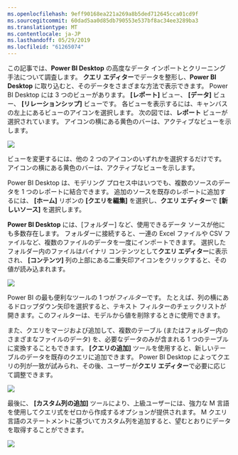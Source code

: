```yaml
---
ms.openlocfilehash: 9eff90168ea221a269a8b5ded712645cca01cd9f
ms.sourcegitcommit: 60dad5aa0d85db790553e537bf8ac34ee3289ba3
ms.translationtype: MT
ms.contentlocale: ja-JP
ms.lasthandoff: 05/29/2019
ms.locfileid: "61265074"
---
```

この記事では、**Power BI Desktop** の高度なデータ インポートとクリーニング手法について調査します。 **クエリ エディター**でデータを整形し、**Power BI Desktop** に取り込むと、そのデータをさまざまな方法で表示できます。 Power BI Desktop には 3 つのビューがあります。 **[レポート]** ビュー、 **[データ]** ビュー、 **[リレーションシップ]** ビューです。 各ビューを表示するには、キャンバスの左上にあるビューのアイコンを選択します。 次の図では、**レポート** ビューが選択されています。 アイコンの横にある黄色のバーは、アクティブなビューを示します。

![](media/1-4-advanced-data-sources-and-transformation/1-4_1.png)

ビューを変更するには、他の 2 つのアイコンのいずれかを選択するだけです。 アイコンの横にある黄色のバーは、アクティブなビューを示します。

Power BI Desktop は、モデリング プロセス中はいつでも、複数のソースのデータを 1 つのレポートに結合できます。 追加のソースを既存のレポートに追加するには、 **[ホーム]** リボンの **[クエリを編集]** を選択し、**クエリ エディター**で **[新しいソース]** を選択します。

**Power BI Desktop** には、[フォルダー] など、使用できるデータ ソースが他にも多数存在します。 フォルダーに接続すると、一連の Excel ファイルや CSV ファイルなど、複数のファイルのデータを一度にインポートできます。 選択したフォルダー内のファイルはバイナリ コンテンツとして**クエリ エディター**に表示され、 **[コンテンツ]** 列の上部にある二重矢印アイコンをクリックすると、その値が読み込まれます。

![](media/1-4-advanced-data-sources-and-transformation/1-4_2.png)

Power BI の最も便利なツールの 1 つが*フィルター*です。 たとえば、列の横にあるドロップダウン矢印を選択すると、テキスト フィルターのチェックリストが開きます。このフィルターは、モデルから値を削除するときに使用できます。

また、クエリをマージおよび追加して、複数のテーブル (またはフォルダー内のさまざまなファイルのデータ) を、必要なデータのみが含まれる 1 つのテーブルに変換することもできます。 **[クエリの追加]** ツールを使用すると、新しいテーブルのデータを既存のクエリに追加できます。 Power BI Desktop によってクエリの列が一致が試みられ、その後、ユーザーが**クエリ エディター**で必要に応じて調整できます。

![](media/1-4-advanced-data-sources-and-transformation/1-4_3.png)

最後に、 **[カスタム列の追加]** ツールにより、上級ユーザーには、強力な M 言語を使用してクエリ式をゼロから作成するオプションが提供されます。 M クエリ言語のステートメントに基づいてカスタム列を追加すると、望むとおりにデータを取得することができます。

![](media/1-4-advanced-data-sources-and-transformation/1-4_4.png)

